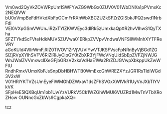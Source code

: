 Vm0wd2QyVkZOVWRpUm1SWFYwZG9WbGx0ZUV0V01WbDNXa1pPVmxKc2NEQlVW
bU0xVmpBeFdHVkdXbFpOCmFrRXhWbXBCZUZkSFZrZGlSbkJPQ2swd1NrbFdi
VEI0VXpGSmVWUnJiR2xTYlZKWVEyc3dlRk5zUmxkaQpXR2hvVlhwS1QyTXha
SFZTYkdScFVteHdkMUV5ZUVwa01ERkpZVVpvVndwaVNFSllWMnhXYTFReVRY
aGoKUld4VllrWmFjRlZ0TlVOV1ZrVjVUVlYwVTJKSFVscFpNRnByVjBGd1ZG
SlZjRVpXYlhSVFV6RlZlRlJyClpGY0tZbXR3YjFWcVNqUldSbEpZVFZjNWJG
WnJWalZVVmxwcllXeGFjbGRzV2xkaVdHaE1Wa2RrZDJGVwpXbkppUkZwWFlU
RndhRmxVUmxKbFJsSnpDbHBHWTB0WmExcGhWREZXYzJGR1RsTldiWGd3V2xW
V01HRlYKTVZsUmEyeFlWMGhDZWxaV1dsZFhSVGxXWlVkR1UyVnJXbTlYVkVK
SFpHeE5lQXBqUm1ob1UwYzVURkV5Ck1WZGhWMUl6VUZRd1MwTnVTbXRoZHow
OUNncGxZbWs9CgpkaXQ=

tcz